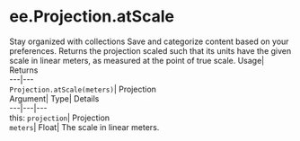  
#  ee.Projection.atScale 
Stay organized with collections  Save and categorize content based on your preferences. 
Returns the projection scaled such that its units have the given scale in linear meters, as measured at the point of true scale. Usage| Returns  
---|---  
`Projection.atScale(meters)`| Projection  
Argument| Type| Details  
---|---|---  
this: `projection`| Projection  
`meters`| Float| The scale in linear meters.  
